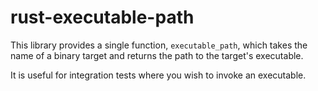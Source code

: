 rust-executable-path
====================

This library provides a single function, `executable_path`, which takes the name of a binary target and returns the path to the target's executable.

It is useful for integration tests where you wish to invoke an executable.
